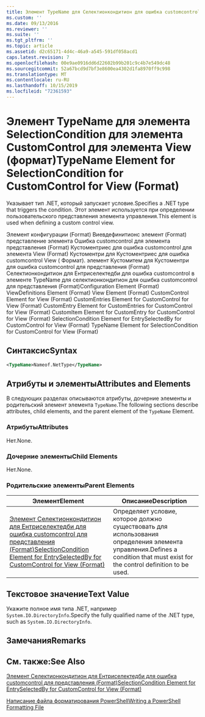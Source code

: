 ```yaml
---
title: Элемент TypeName для Селектионкондитион для ошибка customcontrol для представления (формат) | Документация Майкрософт
ms.custom: ''
ms.date: 09/13/2016
ms.reviewer: ''
ms.suite: ''
ms.tgt_pltfrm: ''
ms.topic: article
ms.assetid: d2c65171-4d4c-46a9-a545-591df058acd1
caps.latest.revision: 7
ms.openlocfilehash: 00e9ae0916dd6d22602b99b201c9c4b7e549dc48
ms.sourcegitcommit: 52a67bcd9d7bf3e8600ea4302d1fa8970ff9c998
ms.translationtype: MT
ms.contentlocale: ru-RU
ms.lasthandoff: 10/15/2019
ms.locfileid: "72361593"
---
```

# <a name="typename-element-for-selectioncondition-for-customcontrol-for-view--format"></a><span data-ttu-id="7fae5-102">Элемент TypeName для элемента SelectionCondition для элемента CustomControl для элемента View (формат)</span><span class="sxs-lookup"><span data-stu-id="7fae5-102">TypeName Element for SelectionCondition for CustomControl for View  (Format)</span></span>

<span data-ttu-id="7fae5-103">Указывает тип .NET, который запускает условие.</span><span class="sxs-lookup"><span data-stu-id="7fae5-103">Specifies a .NET type that triggers the condition.</span></span> <span data-ttu-id="7fae5-104">Этот элемент используется при определении пользовательского представления элемента управления.</span><span class="sxs-lookup"><span data-stu-id="7fae5-104">This element is used when defining a custom control view.</span></span>

<span data-ttu-id="7fae5-105">Элемент конфигурации (Format) Виевдефинитионс элемент (Format) представление элемента Ошибка customcontrol для элемента представления (Format) Кустоментриес для ошибка customcontrol для элемента View (Format) Кустоментри для Кустоментриес для ошибка customcontrol View ( Формат). элемент Кустомитем для Кустоментри для ошибка customcontrol для представления (Format) Селектионкондитион для Ентриселектедби для ошибка customcontrol в элементе TypeName для селектионкондитион для ошибка customcontrol для представления (Format)</span><span class="sxs-lookup"><span data-stu-id="7fae5-105">Configuration Element (Format) ViewDefinitions Element (Format) View Element (Format) CustomControl Element for View (Format) CustomEntries Element for CustomControl for View (Format) CustomEntry Element for CustomEntries for CustomControl for View (Format) CustomItem Element for CustomEntry for CustomControl for View (Format) SelectionCondition Element for EntrySelectedBy for CustomControl for View (Format) TypeName Element for SelectionCondition for CustomControl for View  (Format)</span></span>

## <a name="syntax"></a><span data-ttu-id="7fae5-106">Синтаксис</span><span class="sxs-lookup"><span data-stu-id="7fae5-106">Syntax</span></span>

```xml
<TypeName>Nameof.NetType</TypeName>

```

## <a name="attributes-and-elements"></a><span data-ttu-id="7fae5-107">Атрибуты и элементы</span><span class="sxs-lookup"><span data-stu-id="7fae5-107">Attributes and Elements</span></span>

<span data-ttu-id="7fae5-108">В следующих разделах описываются атрибуты, дочерние элементы и родительский элемент элемента `TypeName`.</span><span class="sxs-lookup"><span data-stu-id="7fae5-108">The following sections describe attributes, child elements, and the parent element of the `TypeName` Element.</span></span>

### <a name="attributes"></a><span data-ttu-id="7fae5-109">Атрибуты</span><span class="sxs-lookup"><span data-stu-id="7fae5-109">Attributes</span></span>

<span data-ttu-id="7fae5-110">Нет.</span><span class="sxs-lookup"><span data-stu-id="7fae5-110">None.</span></span>

### <a name="child-elements"></a><span data-ttu-id="7fae5-111">Дочерние элементы</span><span class="sxs-lookup"><span data-stu-id="7fae5-111">Child Elements</span></span>

<span data-ttu-id="7fae5-112">Нет.</span><span class="sxs-lookup"><span data-stu-id="7fae5-112">None.</span></span>

### <a name="parent-elements"></a><span data-ttu-id="7fae5-113">Родительские элементы</span><span class="sxs-lookup"><span data-stu-id="7fae5-113">Parent Elements</span></span>

|<span data-ttu-id="7fae5-114">Элемент</span><span class="sxs-lookup"><span data-stu-id="7fae5-114">Element</span></span>|<span data-ttu-id="7fae5-115">Описание</span><span class="sxs-lookup"><span data-stu-id="7fae5-115">Description</span></span>|
|-------------|-----------------|
|[<span data-ttu-id="7fae5-116">Элемент Селектионкондитион для Ентриселектедби для ошибка customcontrol для представления (Format)</span><span class="sxs-lookup"><span data-stu-id="7fae5-116">SelectionCondition Element for EntrySelectedBy for CustomControl for View (Format)</span></span>](./selectioncondition-element-for-entryselectedby-for-customcontrol-format.md)|<span data-ttu-id="7fae5-117">Определяет условие, которое должно существовать для использования определения элемента управления.</span><span class="sxs-lookup"><span data-stu-id="7fae5-117">Defines a condition that must exist for the control definition to be used.</span></span>|

## <a name="text-value"></a><span data-ttu-id="7fae5-118">Текстовое значение</span><span class="sxs-lookup"><span data-stu-id="7fae5-118">Text Value</span></span>

<span data-ttu-id="7fae5-119">Укажите полное имя типа .NET, например `System.IO.DirectoryInfo`.</span><span class="sxs-lookup"><span data-stu-id="7fae5-119">Specify the fully qualified name of the .NET type, such as `System.IO.DirectoryInfo`.</span></span>

## <a name="remarks"></a><span data-ttu-id="7fae5-120">Замечания</span><span class="sxs-lookup"><span data-stu-id="7fae5-120">Remarks</span></span>

## <a name="see-also"></a><span data-ttu-id="7fae5-121">См. также:</span><span class="sxs-lookup"><span data-stu-id="7fae5-121">See Also</span></span>

[<span data-ttu-id="7fae5-122">Элемент Селектионкондитион для Ентриселектедби для ошибка customcontrol для представления (Format)</span><span class="sxs-lookup"><span data-stu-id="7fae5-122">SelectionCondition Element for EntrySelectedBy for CustomControl for View (Format)</span></span>](./selectioncondition-element-for-entryselectedby-for-customcontrol-format.md)

[<span data-ttu-id="7fae5-123">Написание файла форматирования PowerShell</span><span class="sxs-lookup"><span data-stu-id="7fae5-123">Writing a PowerShell Formatting File</span></span>](./writing-a-powershell-formatting-file.md)

